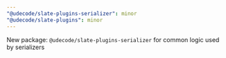 ```yaml
---
"@udecode/slate-plugins-serializer": minor
"@udecode/slate-plugins": minor
---
```


New package: `@udecode/slate-plugins-serializer` for common logic used by serializers
